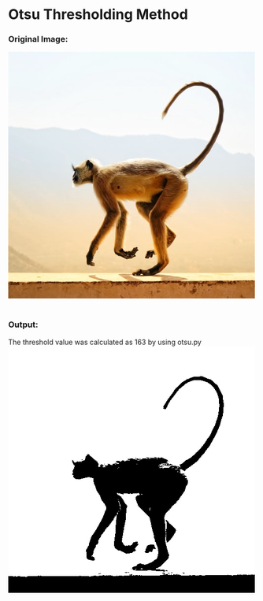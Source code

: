 # Otsu Thresholding Method

### Original Image:
![GitHub Logo](/images/animal.jpg)
<br><br>
### Output:
The threshold value was calculated as 163 by using otsu.py<br>
![GitHub Logo](/images/animal_binary.jpg)
